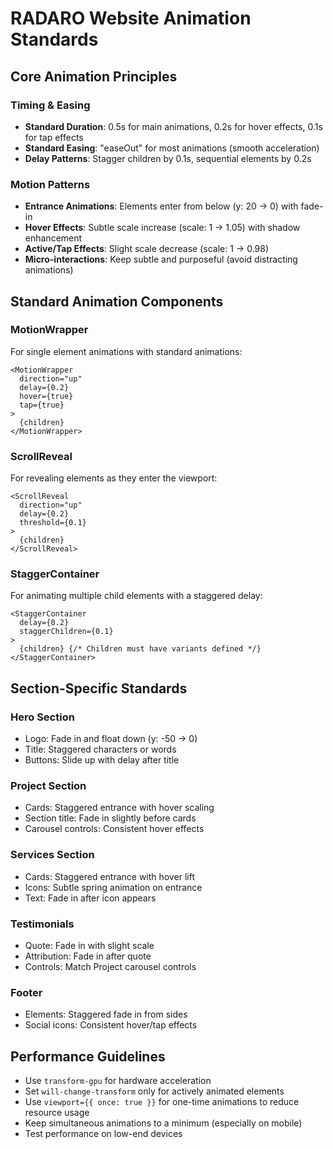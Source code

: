 # RADARO Website Animation Standards

## Core Animation Principles

### Timing & Easing
- **Standard Duration**: 0.5s for main animations, 0.2s for hover effects, 0.1s for tap effects
- **Standard Easing**: "easeOut" for most animations (smooth acceleration)
- **Delay Patterns**: Stagger children by 0.1s, sequential elements by 0.2s

### Motion Patterns
- **Entrance Animations**: Elements enter from below (y: 20 → 0) with fade-in
- **Hover Effects**: Subtle scale increase (scale: 1 → 1.05) with shadow enhancement
- **Active/Tap Effects**: Slight scale decrease (scale: 1 → 0.98)
- **Micro-interactions**: Keep subtle and purposeful (avoid distracting animations)

## Standard Animation Components

### MotionWrapper
For single element animations with standard animations:
```tsx
<MotionWrapper 
  direction="up" 
  delay={0.2} 
  hover={true}
  tap={true}
>
  {children}
</MotionWrapper>
```

### ScrollReveal
For revealing elements as they enter the viewport:
```tsx
<ScrollReveal 
  direction="up" 
  delay={0.2} 
  threshold={0.1}
>
  {children}
</ScrollReveal>
```

### StaggerContainer
For animating multiple child elements with a staggered delay:
```tsx
<StaggerContainer 
  delay={0.2} 
  staggerChildren={0.1}
>
  {children} {/* Children must have variants defined */}
</StaggerContainer>
```

## Section-Specific Standards

### Hero Section
- Logo: Fade in and float down (y: -50 → 0)
- Title: Staggered characters or words
- Buttons: Slide up with delay after title

### Project Section
- Cards: Staggered entrance with hover scaling
- Section title: Fade in slightly before cards
- Carousel controls: Consistent hover effects

### Services Section
- Cards: Staggered entrance with hover lift
- Icons: Subtle spring animation on entrance
- Text: Fade in after icon appears

### Testimonials
- Quote: Fade in with slight scale
- Attribution: Fade in after quote
- Controls: Match Project carousel controls

### Footer
- Elements: Staggered fade in from sides
- Social icons: Consistent hover/tap effects

## Performance Guidelines
- Use `transform-gpu` for hardware acceleration
- Set `will-change-transform` only for actively animated elements
- Use `viewport={{ once: true }}` for one-time animations to reduce resource usage
- Keep simultaneous animations to a minimum (especially on mobile)
- Test performance on low-end devices
